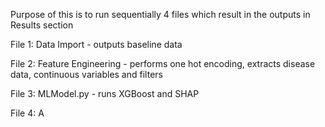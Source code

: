 Purpose of this is to run sequentially 4 files which result in the outputs in Results section


File 1:
Data Import - outputs baseline data

File 2:
Feature Engineering - performs one hot encoding, extracts disease data, continuous variables and filters

File 3:
MLModel.py - runs XGBoost and SHAP

File 4:
A

```python

```
